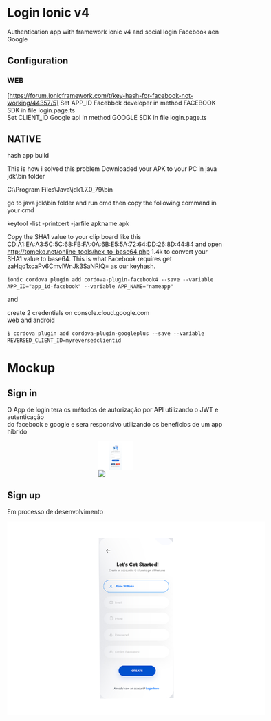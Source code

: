 # Login Ionic v4

Authentication app with framework ionic  v4 and social login Facebook aen Google

##  Configuration  

### WEB
[https://forum.ionicframework.com/t/key-hash-for-facebook-not-working/44357/5]
Set APP_ID Facebbok developer in method FACEBOOK SDK in file login.page.ts  
Set CLIENT_ID Google api in method GOOGLE SDK in file login.page.ts


## NATIVE
hash app build 

This is how i solved this problem
Downloaded your APK to your PC in java jdk\bin folder

C:\Program Files\Java\jdk1.7.0_79\bin

go to java jdk\bin folder and run cmd then
copy the following command in your cmd

keytool -list -printcert -jarfile apkname.apk

Copy the SHA1 value to your clip board
like this CD:A1:EA:A3:5C:5C:68:FB:FA:0A:6B:E5:5A:72:64:DD:26:8D:44:84
and open http://tomeko.net/online_tools/hex_to_base64.php 1.4k to convert your SHA1 value to base64. This is what Facebook requires
get
zaHqo1xcaPv6CmvlWnJk3SaNRIQ= as our keyhash.
  
```
ionic cordova plugin add cordova-plugin-facebook4 --save --variable APP_ID="app_id-facebook" --variable APP_NAME="nameapp"
```  
   
and  
  
create 2 credentials on console.cloud.google.com  
web and android  

```
$ cordova plugin add cordova-plugin-googleplus --save --variable REVERSED_CLIENT_ID=myreversedclientid
```


# Mockup

## Sign in

O App de login tera os métodos de autorização por API utilizando o JWT e autenticação  
do facebook e google e sera responsivo utilizando os beneficios de um app hibrido


<img src="mockup/feito.png" style="max-width:34%;width: 80px; display:block;margin:0 auto"></img>
<img src="mockup/app.gif" style="max-width:34%;width: 80px; display:block;margin:0 auto"></img>


## Sign up
Em processo de desenvolvimento

 <img style='max-width: 600px;' src="mockup/sign-up.png"></img>
